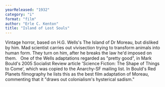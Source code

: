 ```yaml
---
yearReleased: "1932"
category: "i"
format: "film"
author: "Erle C. Kenton"
title: "Island of Lost Souls"
---
```

Vintage horror, based on H.G. Wells's The Island of Dr  Moreau, but disliked by him. Mad scientist carries out vivisection trying to  transform animals into human form. They turn on him, after he breaks the law  he'd imposed on them.
 
One of the Wells adaptations regarded as "pretty good", in  Mark Bould's 2005 Socialist Review article 'Science Fiction: The Shape of  Things to Come', which was copied to the Anarchy-SF mailing list. In Bould's  Red Planets filmography he lists this  as the best film adaptation of Moreau, commenting that it "draws out  colonialism's hysterical sadism."
 